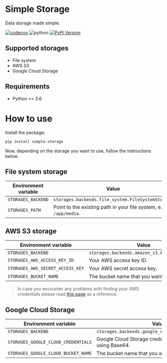 # Simple Storage

Data storage made simple.

[![codecov](https://codecov.io/gh/merixstudio/simple-storage/branch/master/graph/badge.svg?token=XMH3S6M34G)](https://codecov.io/gh/merixstudio/simple-storage)
![python](https://img.shields.io/badge/Python-3.6%2B-brightgreen)
[![PyPI Version](https://img.shields.io/pypi/v/simple-storage.svg)](https://pypi.org/project/simple-storage/)

## Supported storages

- File system
- AWS S3
- Google Cloud Storage

## Requirements

- Python >= 3.6

# How to use

Install the package:

```shell
pip install simple-storage
```

Now, depending on the storage you want to use, follow the instructions below.

## File system storage

| Environment variable | Value                                                               |
|----------------------|---------------------------------------------------------------------|
| `STORAGES_BACKEND`   | `storages.backends.file_system.FileSystemStorage`                   |
| `STORAGES_PATH`      | Point to the existing path in your file system, e.g.  `/app/media`. |

## AWS S3 storage

| Environment variable             | Value                                         |
|----------------------------------|-----------------------------------------------|
| `STORAGES_BACKEND`               | `storages.backends.amazon_s3.AmazonS3Storage` |
| `STORAGES_AWS_ACCESS_KEY_ID`     | Your AWS access key ID.                       |
| `STORAGES_AWS_SECRET_ACCESS_KEY` | Your AWS secret access key.                   |
| `STORAGES_BUCKET_NAME`           | The bucket name that you want to use.         |

> In case you encounter any problems with finding your AWS credentials please read [this page][1] as a reference.

## Google Cloud Storage

| Environment variable                  | Value                                                          |
|---------------------------------------|----------------------------------------------------------------|
| `STORAGES_BACKEND`                    | `storages.backends.google_cloud.GoogleCloudStorage`            |
| `STORAGES_GOOGLE_CLOUD_CREDENTIALS`   | Google Cloud Storage credentials in JSON encoded using Base64. |
| `STORAGES_GOOGLE_CLOUD_BUCKET_NAME`   | The bucket name that you want to use.                          |

[1]: https://docs.aws.amazon.com/general/latest/gr/aws-sec-cred-types.html "Understanding and getting your AWS credentials"
